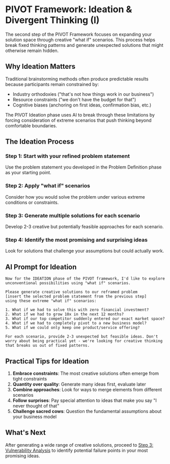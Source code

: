 # PIVOT Framework: Ideation & Divergent Thinking (I)

The second step of the PIVOT Framework focuses on expanding your solution space through creative "what if" scenarios. This process helps break fixed thinking patterns and generate unexpected solutions that might otherwise remain hidden.

## Why Ideation Matters

Traditional brainstorming methods often produce predictable results because participants remain constrained by:
- Industry orthodoxies ("that's not how things work in our business")
- Resource constraints ("we don't have the budget for that")
- Cognitive biases (anchoring on first ideas, confirmation bias, etc.)

The PIVOT Ideation phase uses AI to break through these limitations by forcing consideration of extreme scenarios that push thinking beyond comfortable boundaries.

## The Ideation Process

### Step 1: Start with your refined problem statement
Use the problem statement you developed in the Problem Definition phase as your starting point.

### Step 2: Apply "what if" scenarios
Consider how you would solve the problem under various extreme conditions or constraints.

### Step 3: Generate multiple solutions for each scenario
Develop 2-3 creative but potentially feasible approaches for each scenario.

### Step 4: Identify the most promising and surprising ideas
Look for solutions that challenge your assumptions but could actually work.

## AI Prompt for Ideation

```
Now for the IDEATION phase of the PIVOT framework, I'd like to explore unconventional possibilities using "what if" scenarios.

Please generate creative solutions to our reframed problem 
[insert the selected problem statement from the previous step] 
using these extreme "what if" scenarios:

1. What if we had to solve this with zero financial investment?
2. What if we had to grow 10x in the next 12 months?
3. What if our top competitor suddenly entered our exact market space?
4. What if we had to completely pivot to a new business model?
5. What if we could only keep one product/service offering?

For each scenario, provide 2-3 unexpected but feasible ideas. Don't worry about being practical yet - we're looking for creative thinking that breaks us out of fixed patterns.
```

## Practical Tips for Ideation

1. **Embrace constraints**: The most creative solutions often emerge from tight constraints
2. **Quantity over quality**: Generate many ideas first, evaluate later
3. **Combine approaches**: Look for ways to merge elements from different scenarios
4. **Follow surprises**: Pay special attention to ideas that make you say "I never thought of that"
5. **Challenge sacred cows**: Question the fundamental assumptions about your business model

## What's Next

After generating a wide range of creative solutions, proceed to [Step 3: Vulnerability Analysis](vulnerability-analysis.md) to identify potential failure points in your most promising ideas.
